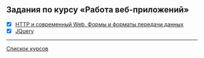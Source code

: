 ## Задания по курсу «Работа веб-приложений»

- [x] [HTTP и современный Web. Формы и форматы передачи данных](https://github.com/TomSG03/bweb-works-http)
- [x] [JQuery](https://github.com/TomSG03/bweb-works-jquery)

---
[Спискок курсов](https://github.com/TomSG03/Training-in-Netology)
